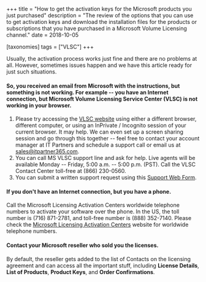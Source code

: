 +++
title = "How to get the activation keys for the Microsoft products you just purchased"
description = "The review of the options that you can use to get activation keys and download the installation files for the products or subscriptions that you have purchased in a Microsoft Volume Licensing channel."
date = 2018-10-05

[taxonomies]
tags = ["VLSC"]
+++

Usually, the activation process works just fine and there are no
problems at all. However, sometimes issues happen and we have this
article ready for just such situations.

#### So, you received an email from Microsoft with the instructions, but something is not working. For example -- you have an Internet connection, but Microsoft Volume Licensing Service Center (VLSC) is not working in your browser.

1.  Please try accessing the [VLSC
    website](https://www.microsoft.com/Licensing/servicecenter/default.aspx)
    using either a different browser, different computer, or using an
    InPrivate / Incognito session of your current browser. It may help.
    We can even set up a screen sharing session and go through this
    together -- feel free to contact your account manager at IT Partners
    and schedule a support call or email us at <sales@itpartner365.com>.
2.  You can call MS VLSC support line and ask for help. Live
    agents will be available Monday -- Friday, 5:00 a.m. -- 5:00 p.m.
    (PST). Call the VLSC Contact Center toll-free 
    at (866) 230-0560.
3.  You can submit a written support request using this [Support Web
    Form](https://support.microsoft.com/en-us/supportrequestform/2afa6f15-b710-db46-909a-8346017c802f?sl=en&sc=US).

#### If you don't have an Internet connection, but you have a phone.

Call the Microsoft Licensing Activation Centers worldwide telephone
numbers to activate your software over the phone. In the US, the toll number
is (716) 871-2781, and toll-free number is (888) 352-7140. Please check
the [Microsoft Licensing Activation
Centers](https://www.microsoft.com/en-us/licensing/existing-customer/activation-centers)
website for worldwide telephone numbers.

#### Contact your Microsoft reseller who sold you the licenses.

By default, the reseller gets added to the list of Contacts on the
licensing agreement and can access all the important stuff, including
**License Details**, **List of Products**, **Product Keys**, and **Order
Confirmations**.
